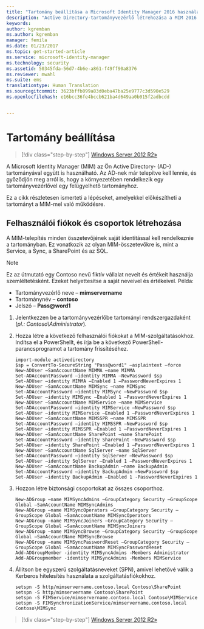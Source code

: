 ```yaml
---
title: "Tartomány beállítása a Microsoft Identity Manager 2016 használatához | Microsoft Docs"
description: "Active Directory-tartományvezérlő létrehozása a MIM 2016 telepítése előtt"
keywords: 
author: kgremban
ms.author: kgremban
manager: femila
ms.date: 01/23/2017
ms.topic: get-started-article
ms.service: microsoft-identity-manager
ms.technology: security
ms.assetid: 50345fda-56d7-4b6e-a861-f49ff90a8376
ms.reviewer: mwahl
ms.suite: ems
translationtype: Human Translation
ms.sourcegitcommit: 3623bffb099a83d0eba47ba25e9777c3d590e529
ms.openlocfilehash: e16bcc36fe4bccb621ba4d649aa0b015f2adbcdd


---
```


# <a name="set-up-a-domain"></a>Tartomány beállítása

>[!div class="step-by-step"]
[Windows Server 2012 R2»](prepare-server-ws2012r2.md)

A Microsoft Identity Manager (MIM) az Ön Active Directory- (AD-) tartományával együtt is használható. Az AD-nek már telepítve kell lennie, és győződjön meg arról is, hogy a környezetében rendelkezik egy tartományvezérlővel egy felügyelhető tartományhoz.

Ez a cikk részletesen ismerteti a lépéseket, amelyekkel előkészítheti a tartományt a MIM-mel való működésre.

## <a name="create-user-accounts-and-groups"></a>Felhasználói fiókok és csoportok létrehozása

A MIM-telepítés minden összetevőjének saját identitással kell rendelkeznie a tartományban. Ez vonatkozik az olyan MIM-összetevőkre is, mint a Service, a Sync, a SharePoint és az SQL.

> [!NOTE]
> Ez az útmutató egy Contoso nevű fiktív vállalat neveit és értékeit használja szemléltetésként. Ezeket helyettesítse a saját neveivel és értékeivel. Példa:
> - Tartományvezérlő neve – **mimservername**
> - Tartománynév – **contoso**
> - Jelszó – **Pass@word1**

1. Jelentkezzen be a tartományvezérlőbe tartományi rendszergazdaként (*pl.: Contoso\Administrator*).

2. Hozza létre a következő felhasználói fiókokat a MIM-szolgáltatásokhoz. Indítsa el a PowerShellt, és írja be a következő PowerShell-parancsprogramot a tartomány frissítéséhez.

    ```
    import-module activedirectory
    $sp = ConvertTo-SecureString "Pass@word1" –asplaintext –force
    New-ADUser –SamAccountName MIMMA –name MIMMA
    Set-ADAccountPassword –identity MIMMA –NewPassword $sp
    Set-ADUser –identity MIMMA –Enabled 1 –PasswordNeverExpires 1
    New-ADUser –SamAccountName MIMSync –name MIMSync
    Set-ADAccountPassword –identity MIMSync –NewPassword $sp
    Set-ADUser –identity MIMSync –Enabled 1 –PasswordNeverExpires 1
    New-ADUser –SamAccountName MIMService –name MIMService
    Set-ADAccountPassword –identity MIMService –NewPassword $sp
    Set-ADUser –identity MIMService –Enabled 1 –PasswordNeverExpires 1
    New-ADUser –SamAccountName MIMSSPR –name MIMSSPR
    Set-ADAccountPassword –identity MIMSSPR –NewPassword $sp
    Set-ADUser –identity MIMSSPR –Enabled 1 –PasswordNeverExpires 1
    New-ADUser –SamAccountName SharePoint –name SharePoint
    Set-ADAccountPassword –identity SharePoint –NewPassword $sp
    Set-ADUser –identity SharePoint –Enabled 1 –PasswordNeverExpires 1
    New-ADUser –SamAccountName SqlServer –name SqlServer
    Set-ADAccountPassword –identity SqlServer –NewPassword $sp
    Set-ADUser –identity SqlServer –Enabled 1 –PasswordNeverExpires 1
    New-ADUser –SamAccountName BackupAdmin –name BackupAdmin
    Set-ADAccountPassword –identity BackupAdmin –NewPassword $sp
    Set-ADUser –identity BackupAdmin –Enabled 1 -PasswordNeverExpires 1
    ```

3.  Hozzon létre biztonsági csoportokat az összes csoporthoz.

    ```
    New-ADGroup –name MIMSyncAdmins –GroupCategory Security –GroupScope Global –SamAccountName MIMSyncAdmins
    New-ADGroup –name MIMSyncOperators –GroupCategory Security –GroupScope Global –SamAccountName MIMSyncOperators
    New-ADGroup –name MIMSyncJoiners –GroupCategory Security –GroupScope Global –SamAccountName MIMSyncJoiners
    New-ADGroup –name MIMSyncBrowse –GroupCategory Security –GroupScope Global –SamAccountName MIMSyncBrowse
    New-ADGroup –name MIMSyncPasswordReset –GroupCategory Security –GroupScope Global –SamAccountName MIMSyncPasswordReset
    Add-ADGroupMember -identity MIMSyncAdmins -Members Administrator
    Add-ADGroupmember -identity MIMSyncAdmins -Members MIMService
    ```

4.  Állítson be egyszerű szolgáltatásneveket (SPN), amivel lehetővé válik a Kerberos hitelesítés használata a szolgáltatásfiókokhoz.

    ```
    setspn -S http/mimservername.contoso.local Contoso\SharePoint
    setspn -S http/mimservername Contoso\SharePoint
    setspn -S FIMService/mimservername.contoso.local Contoso\MIMService
    setspn -S FIMSynchronizationService/mimservername.contoso.local Contoso\MIMSync
    ```

>[!div class="step-by-step"]
[Windows Server 2012 R2»](prepare-server-ws2012r2.md)



<!--HONumber=Jan17_HO4-->


